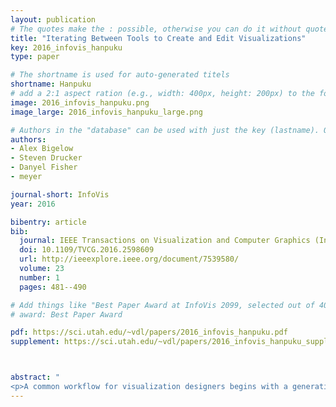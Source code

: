 ```yaml
---
layout: publication
# The quotes make the : possible, otherwise you can do it without quotes
title: "Iterating Between Tools to Create and Edit Visualizations"
key: 2016_infovis_hanpuku
type: paper

# The shortname is used for auto-generated titels
shortname: Hanpuku
# add a 2:1 aspect ration (e.g., width: 400px, height: 200px) to the folder /assets/images/papers/
image: 2016_infovis_hanpuku.png
image_large: 2016_infovis_hanpuku_large.png

# Authors in the "database" can be used with just the key (lastname). Others can be written properly.
authors:
- Alex Bigelow
- Steven Drucker
- Danyel Fisher
- meyer

journal-short: InfoVis
year: 2016

bibentry: article
bib:
  journal: IEEE Transactions on Visualization and Computer Graphics (InfoVis)
  doi: 10.1109/TVCG.2016.2598609
  url: http://ieeexplore.ieee.org/document/7539580/
  volume: 23
  number: 1
  pages: 481--490

# Add things like "Best Paper Award at InfoVis 2099, selected out of 4000 submissions"
# award: Best Paper Award

pdf: https://sci.utah.edu/~vdl/papers/2016_infovis_hanpuku.pdf
supplement: https://sci.utah.edu/~vdl/papers/2016_infovis_hanpuku_supplemental.zip



abstract: "
<p>A common workflow for visualization designers begins with a generative tool, like D3 or Processing, to create the initial visualization; and proceeds to a drawing tool, like Adobe Illustrator or Inkscape, for editing and cleaning. Unfortunately, this is typically a one-way process: once a visualization is exported from the generative tool into a drawing tool, it is difficult to make further, data-driven changes. In this paper, we propose a bridge model to allow designers to bring their work back from the drawing tool to re-edit in the generative tool. Our key insight is to recast this iteration challenge as a merge problem - similar to when two people are editing a document and changes between them need to reconciled. We also present a specific instantiation of this model, a tool called Hanpuku, which bridges between D3 scripts and Illustrator. We show several examples of visualizations that are iteratively created using Hanpuku in order to illustrate the flexibility of the approach. We further describe several hypothetical tools that bridge between other visualization tools to emphasize the generality of the model.</p>"
---
```


